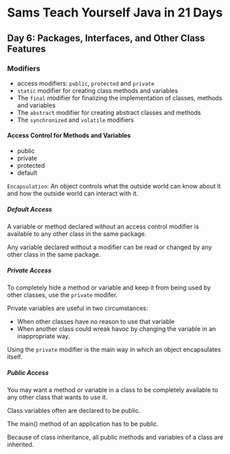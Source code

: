 # Sams Teach Yourself Java in 21 Days

## Day 6: Packages, Interfaces, and Other Class Features

### Modifiers

* access modifiers: `public`, `protected` and `private`
* `static` modifier for creating class methods and variables
* The `final` modifier for finalizing the implementation of classes, methods and variables
* The `abstract` modifier for creating abstract classes and methods
* The `synchronized` and `volatile` modifiers

#### Access Control for Methods and Variables

* public
* private
* protected
* default

`Encapsulation`: An object controls what the outside world can know about it and how the outside world can interact with it.

##### Default Access

A variable or method declared without an access control modifier is available to any other class in the same package.

Any variable declared without a modifier can be read or changed by any other class in the same package.

##### Private Access

To completely hide a method or variable and keep it from being used by other classes, use the `private` modifer.

Private variables are useful in two circumstances:

* When other classes have no reason to use that variable
* When another class could wreak havoc by changing the variable in an inappropriate way.

Using the `private` modifier is the main way in which an object encapsulates itself.

##### Public Access

You may want a method or variable in a class to be completely available to any other class that wants to use it.

Class variables often are declared to be public.

The main() method of an application has to be public.

Because of class inheritance, all public methods and variables of a class are inherited.
